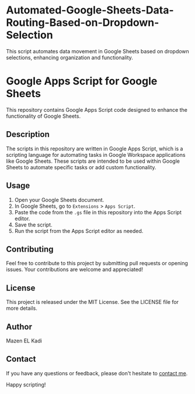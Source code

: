 # Automated-Google-Sheets-Data-Routing-Based-on-Dropdown-Selection
This script automates data movement in Google Sheets based on dropdown selections, enhancing organization and functionality.

# Google Apps Script for Google Sheets

This repository contains Google Apps Script code designed to enhance the functionality of Google Sheets.

## Description

The scripts in this repository are written in Google Apps Script, which is a scripting language for automating tasks in Google Workspace applications like Google Sheets. These scripts are intended to be used within Google Sheets to automate specific tasks or add custom functionality.

## Usage

1. Open your Google Sheets document.
2. In Google Sheets, go to `Extensions` > `Apps Script`.
3. Paste the code from the `.gs` file in this repository into the Apps Script editor.
4. Save the script.
5. Run the script from the Apps Script editor as needed.

## Contributing

Feel free to contribute to this project by submitting pull requests or opening issues. Your contributions are welcome and appreciated!

## License

This project is released under the MIT License. See the LICENSE file for more details.

## Author

Mazen EL Kadi

## Contact

If you have any questions or feedback, please don't hesitate to [contact me](mailto:mazen@elkadi.ca).

Happy scripting!
